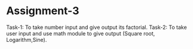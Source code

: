 # Assignment-3

Task-1:
   To take number input and give output its factorial.
Task-2:
  To take user input and use math module to give output (Square root, Logarithm,Sine).
